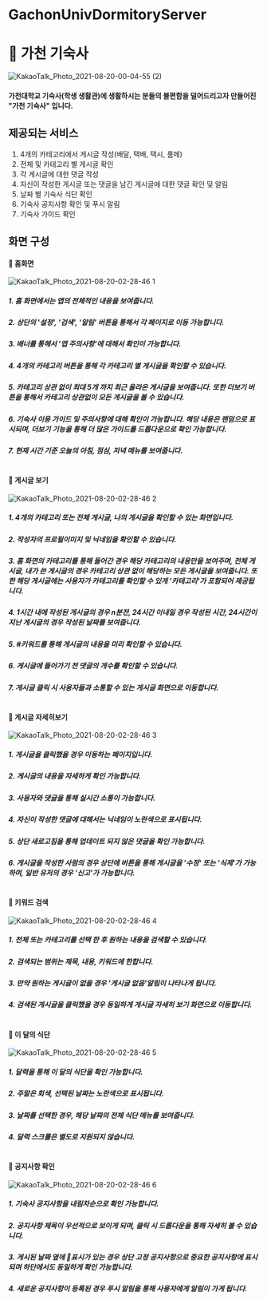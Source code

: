# GachonUnivDormitoryServer
# 🏢 가천 기숙사

![KakaoTalk_Photo_2021-08-20-00-04-55 (2)](https://user-images.githubusercontent.com/73548875/130843255-2e04d555-d5f9-434a-81d5-4f01f78c742b.png)
#### 가천대학교 기숙사(학생 생활관)에 생활하시는 분들의 불편함을 덜어드리고자 만들어진 "가천 기숙사" 입니다.

## 제공되는 서비스
1. 4개의 카테고리에서 게시글 작성(배달, 택배, 택시, 룸메)
2. 전체 및 카테고리 별 게시글 확인
3. 각 게시글에 대한 댓글 작성
4. 자신이 작성한 게시글 또는 댓글을 남긴 게시글에 대한 댓글 확인 및 알림
5. 날짜 별 기숙사 식단 확인
6. 기숙사 공지사항 확인 및 푸시 알림
7. 기숙사 가이드 확인

## 화면 구성

#### 🐣 홈화면
![KakaoTalk_Photo_2021-08-20-02-28-46 1](https://user-images.githubusercontent.com/73548875/130844498-9b8bf920-4874-4fe3-8fbc-5b9c04653387.png)
##### 1. 홈 화면에서는 앱의 전체적인 내용을 보여줍니다. 
##### 2. 상단의 '설정', '검색', '알림' 버튼을 통해서 각 페이지로 이동 가능합니다.
##### 3. 배너를 통해서 '앱 주의사항'에 대해서 확인이 가능합니다. 
##### 4. 4개의 카테고리 버튼을 통해 각 카테고리 별 게시글을 확인할 수 있습니다. 
##### 5. 카테고리 상관 없이 최대 5개 까지 최근 올라온 게시글을 보여줍니다. 또한 더보기 버튼을 통해서 카테고리 상관없이 모든 게시글을 볼 수 있습니다. 
##### 6. 기숙사 이용 가이드 및 주의사항에 대해 확인이 가능합니다. 해당 내용은 랜덤으로 표시되며, 더보기 기능을 통해 더 많은 가이드를 드롭다운으로 확인 가능합니다. 
##### 7. 현재 시간 기준 오늘의 아침, 점심, 저녁 메뉴를 보여줍니다.

# 

#### 🐣 게시글 보기
![KakaoTalk_Photo_2021-08-20-02-28-46 2](https://user-images.githubusercontent.com/73548875/130844502-57624c2d-f658-48c9-995b-a6a15c997614.png)
##### 1. 4개의 카테고리 또는 전체 게시글, 나의 게시글을 확인할 수 있는 화면입니다. 
##### 2. 작성자의 프로필이미지 및 닉네임을 확인할 수 있습니다. 
##### 3. 홈 화면의 카테고리를 통해 들어간 경우 해당 카테고리의 내용만을 보여주며, 전체 게시글, 내가 쓴 게시글의 경우 카테고리 상관 없이 해당하는 모든 게시글을 보여줍니다. 또한 해당 게시글에는 사용자가 카테고리를 확인할 수 있게 '카테고리'가 포함되어 제공됩니다. 
##### 4. 1시간 내에 작성된 게시글의 경우 n분전, 24시간 이내일 경우 작성된 시간, 24시간이 지난 게시글의 경우 작성된 날짜를 보여줍니다. 
##### 5. #키워드를 통해 게시글의 내용을 미리 확인할 수 있습니다. 
##### 6. 게시글에 들어가기 전 댓글의 개수를 확인할 수 있습니다.
##### 7. 게시글 클릭 시 사용자들과 소통할 수 있는 게시글 화면으로 이동합니다. 

# 

#### 🐣 게시글 자세히보기
![KakaoTalk_Photo_2021-08-20-02-28-46 3](https://user-images.githubusercontent.com/73548875/130844505-33963c88-2095-4d28-aeb1-18fdb9701b88.png)
##### 1. 게시글을 클릭했을 경우 이동하는 페이지입니다. 
##### 2. 게시글의 내용을 자세하게 확인 가능합니다. 
##### 3. 사용자와 댓글을 통해 실시간 소통이 가능합니다. 
##### 4. 자신이 작성한 댓글에 대해서는 닉네임이 노란색으로 표시됩니다. 
##### 5. 상단 새로고침을 통해 업데이트 되지 않은 댓글을 확인 가능합니다.
##### 6. 게시글을 작성한 사람의 경우 상단에 버튼을 통해 게시글을 '수정' 또는 '식제'가 가능하며, 일반 유저의 경우 '신고'가 가능합니다.

#

#### 🐣 키워드 검색
![KakaoTalk_Photo_2021-08-20-02-28-46 4](https://user-images.githubusercontent.com/73548875/130844506-b5309899-58fc-4ea2-9e35-1d5be8f387e5.png)
##### 1. 전체 또는 카테고리를 선택 한 후 원하는 내용을 검색할 수 있습니다. 
##### 2. 검색되는 범위는 제목, 내용, 키워드에 한합니다.
##### 3. 만약 원하는 게시글이 없을 경우 '게시글 없음'알림이 나타나게 됩니다.
##### 4. 검색된 게시글을 클릭했을 경우 동일하게 게시글 자세히 보기 화면으로 이동합니다. 

#

#### 🐣 이 달의 식단
![KakaoTalk_Photo_2021-08-20-02-28-46 5](https://user-images.githubusercontent.com/73548875/130844509-0c05453f-cb46-4240-bd47-5e8f466455a1.png)
##### 1. 달력을 통해 이 달의 식단을 확인 가능합니다. 
##### 2. 주말은 회색, 선택된 날짜는 노란색으로 표시됩니다.
##### 3. 날짜를 선택한 경우, 해당 날짜의 전체 식단 메뉴를 보여줍니다.
##### 4. 달력 스크롤은 별도로 지원되지 않습니다. 

#

#### 🐣 공지사항 확인
![KakaoTalk_Photo_2021-08-20-02-28-46 6](https://user-images.githubusercontent.com/73548875/130844512-ecfd7456-0035-4c2f-bc3e-1f6b12f19e22.png)
##### 1. 기숙사 공지사항을 내림차순으로 확인 가능합니다. 
##### 2. 공지사항 제목이 우선적으로 보이게 되며, 클릭 시 드롭다운을 통해 자세히 볼 수 있습니다. 
##### 3. 게시된 날짜 옆에 📌표시가 있는 경우 상단 고정 공지사항으로 중요한 공지사항에 표시되며 하단에서도 동일하게 확인 가능합니다. 
##### 4. 새로운 공지사항이 등록된 경우 푸시 알림을 통해 사용자에게 알림이 가게 됩니다.
